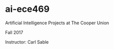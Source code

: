 # ai-ece469
Artificial Intelligence Projects at The Cooper Union

Fall 2017

Instructor: Carl Sable
